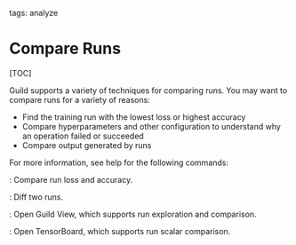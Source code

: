tags: analyze

# Compare Runs

[TOC]

Guild supports a variety of techniques for comparing runs. You may
want to compare runs for a variety of reasons:

- Find the training run with the lowest loss or highest accuracy
- Compare hyperparameters and other configuration to understand why an
  operation failed or succeeded
- Compare output generated by runs

For more information, see help for the following commands:

[](cmd:compare)
: Compare run loss and accuracy.

[](cmd:diff)
: Diff two runs.

[](cmd:view)
: Open Guild View, which supports run exploration and comparison.

[](cmd:tensorboard)
: Open TensorBoard, which supports run scalar comparison.

<!-- XXX actual guide! -->
